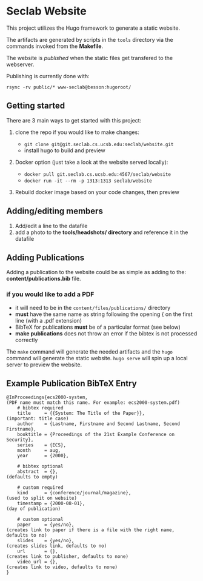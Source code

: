# Seclab Website

This project utilizes the Hugo framework to generate a static website.

The artifacts are generated by scripts in the `tools` directory via the commands 
invoked from the **Makefile**.

The website is _published_ when the static files get transfered to the webserver.

Publishing is currently done with: 

`rsync -rv public/* www-seclab@besson:hugoroot/`

## Getting started

There are 3 main ways to get started with this project:

1.  clone the repo if you would like to make changes:

    - `git clone git@git.seclab.cs.ucsb.edu:seclab/website.git`
    - install hugo to build and preview
    
2.  Docker option (just take a look at the website served locally):
    
    - `docker pull git.seclab.cs.ucsb.edu:4567/seclab/website`
    - `docker run -it --rm -p 1313:1313 seclab/website`

3.  Rebuild docker image based on your code changes, then preview 
  
## Adding/editing members

1.  Add/edit a line to the datafile
2.  add a photo to the **tools/headshots/ directory** and reference it in the datafile

## Adding Publications

Adding a publication to the website could be as simple as adding to the: 
**content/publications.bib** file.

### if you would like to add a PDF
 - it will need to be in the `content/files/publications/` directory
 - **must** have the same name as string following the opening { on the first line (with a .pdf extension)
 - BibTeX for publications **must** be of a particular format (see below)
 - **make publications** does not throw an error if the bibtex is not processed correctly

The `make` command will generate the needed artifacts and the `hugo` command will generate the static website.
`hugo serve` will spin up a local server to preview the website.

## Example Publication BibTeX Entry

    @InProceedings{ecs2000-system,                                              (PDF name must match this name. For example: ecs2000-system.pdf)
        # bibtex required
        title     = {{System: The Title of the Paper}},                         (important: title case)
        author    = {Lastname, Firstname and Second Lastname, Second Firstname},
        booktitle = {Proceedings of the 21st Example Conference on Security},
        series    = {ECS},
        month     = aug,
        year      = {2000},

        # bibtex optional
        abstract  = {},                                                         (defaults to empty)

        # custom required
        kind      = {conference/journal/magazine},                              (used to split on website)
        timestamp = {2000-08-01},                                               (day of publication)

        # custom optional
        paper     = {yes/no},                                                   (creates link to paper if there is a file with the right name, defaults to no)
        slides    = {yes/no},                                                   (creates slides link, defaults to no)
        url       = {},                                                         (creates link to publisher, defaults to none)
        video_url = {},                                                         (creates link to video, defaults to none)
    }
